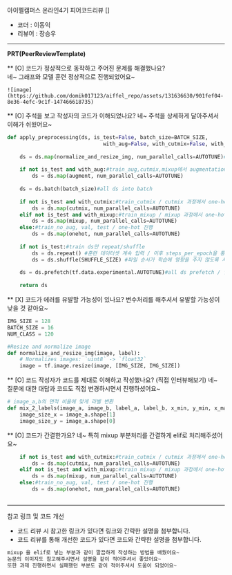 아이펠캠퍼스 온라인4기 피어코드리뷰 []

- 코더 : 이동익
- 리뷰어 : 장승우

----------------------------------------------

**PRT(PeerReviewTemplate)**

** [O] 코드가 정상적으로 동작하고 주어진 문제를 해결했나요?   
네~ 그래프와 모델 훈련 정상적으로 진행되었어요~

```pyhon
![image](https://github.com/domik017123/aiffel_repo/assets/131636630/901fef04-8e36-4efc-9c1f-147466618735)
```
** [O] 주석을 보고 작성자의 코드가 이해되었나요?
네~ 주석을 상세하게 달아주셔서 이해가 쉬웠어요~
```python
def apply_preprocessing(ds, is_test=False, batch_size=BATCH_SIZE, 
                               with_aug=False, with_cutmix=False, with_mixup=False):
    
    ds = ds.map(normalize_and_resize_img, num_parallel_calls=AUTOTUNE)#all ds resize,rescale
    
    if not is_test and with_aug:#train_aug,cutmix,mixup에서 augmentation
        ds = ds.map(augment, num_parallel_calls=AUTOTUNE)
        
    ds = ds.batch(batch_size)#all ds into batch
    
    if not is_test and with_cutmix:#train_cutmix / cutmix 과정에서 one-hot 진행
        ds = ds.map(cutmix, num_parallel_calls=AUTOTUNE)
    elif not is_test and with_mixup:#train_mixup / mixup 과정에서 one-hot 진행
        ds = ds.map(mixup, num_parallel_calls=AUTOTUNE) 
    else:#train_no_aug, val, test / one-hot 진행
        ds = ds.map(onehot, num_parallel_calls=AUTOTUNE)
        
    if not is_test:#train ds만 repeat/shuffle
        ds = ds.repeat() #훈련 데이터셋 계속 입력 / 이후 steps_per_epoch을 통해 한 epoch을 종료
        ds = ds.shuffle(SHUFFLE_SIZE) #파일 순서가 학습에 영향을 주지 않도록 셔플
        
    ds = ds.prefetch(tf.data.experimental.AUTOTUNE)#all ds prefetch / 입력,훈련 동시 진행
    
    return ds
```
** [X] 코드가 에러를 유발할 가능성이 있나요?
변수처리를 해주셔서 유발할 가능성이 낮을 것 같아요~
```python
IMG_SIZE = 128
BATCH_SIZE = 16
NUM_CLASS = 120

#Resize and normalize image
def normalize_and_resize_img(image, label):
    # Normalizes images: `uint8` -> `float32`
    image = tf.image.resize(image, [IMG_SIZE, IMG_SIZE])
```

** [O] 코드 작성자가 코드를 제대로 이해하고 작성했나요? (직접 인터뷰해보기)
네~ 질문에 대한 대답과 코드도 직접 변경하시면서 진행하셨어요~
```python
# image_a,b의 면적 비율에 맞게 라벨 변환
def mix_2_labels(image_a, image_b, label_a, label_b, x_min, y_min, x_max, y_max, num_classes=NUM_CLASS):
    image_size_x = image_a.shape[1]
    image_size_y = image_a.shape[0]
```

** [O] 코드가 간결한가요?
네~ 특히 mixup 부분처리를 간결하게 elif로 처리해주셨어요~
```python
    if not is_test and with_cutmix:#train_cutmix / cutmix 과정에서 one-hot 진행
        ds = ds.map(cutmix, num_parallel_calls=AUTOTUNE)
    elif not is_test and with_mixup:#train_mixup / mixup 과정에서 one-hot 진행
        ds = ds.map(mixup, num_parallel_calls=AUTOTUNE) 
    else:#train_no_aug, val, test / one-hot 진행
        ds = ds.map(onehot, num_parallel_calls=AUTOTUNE)
        
```


----------------------------------------------

참고 링크 및 코드 개선
* 코드 리뷰 시 참고한 링크가 있다면 링크와 간략한 설명을 첨부합니다.
* 코드 리뷰를 통해 개선한 코드가 있다면 코드와 간략한 설명을 첨부합니다.
```python
mixup 을 elif로 넣는 부분과 같이 깔끔하게 작성하는 방법을 배웠어요~
논문의 이미지도 참고해주시면서 설명을 같이 적어주셔서 좋았어요~
또한 과제 진행하면서 실패했던 부분도 같이 적어주셔서 도움이 되었어요~
```
